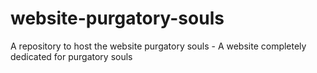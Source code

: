 # website-purgatory-souls
 A repository to host the website purgatory souls - A website completely dedicated for purgatory souls
